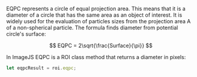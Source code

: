 EQPC represents a circle of equal projection area. This means that it is a diameter of a circle that has the same area as an object of interest.
It is widely used for the evaluation of particles sizes from the projection area A of a non-spherical particle.
The formula finds diameter from potential circle's surface:

$$
EQPC = 2\sqrt{\frac{Surface}{\pi}}
$$

In ImageJS EQPC is a ROI class method that returns a diameter in pixels:

```ts
let eqpcResult = roi.eqpc;
```
